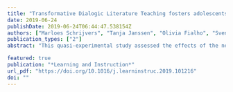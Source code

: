 ```yaml
---
title: "Transformative Dialogic Literature Teaching fosters adolescents' insight into human nature and motivation" 
date: 2019-06-24
publishDate: 2019-06-24T06:44:47.538154Z
authors: ["Marloes Schrijvers", "Tanja Janssen", "Olivia Fialho", "Sven De Maeyer", "Gert Rijlaarsdam"]
publication_types: ["2"]
abstract: "This quasi-experimental study assessed the effects of the newly developed Transformative Dialogic Literature Teaching (TDLT) intervention on 15-year-old students' insight into human nature, eudaimonic reasons for reading, use of reading strategies, and motivation for literature education. Six TDLT units centered around short stories about “justice and injustice”. Students were stimulated to engage in internal dialogues with stories and in external dialogues with peers about stories and reading experiences. TDLT students (n = 166) were compared to students who received regular literature teaching (RLT) focused on analysis of literary texts (n = 166). Analysis of quantitative and qualitative data indicated that TDLT fostered students’ insight into human nature, eudaimonic reasons for reading, reported use of strategies to deal with difficulties in literary texts, and motivation for literature education, whereas RLT did not. Strategy use and one motivational factor mediated effects of TDLT to a small extent. Limitations and implications are discussed."

featured: true
publication: "*Learning and Instruction*"
url_pdf: "https://doi.org/10.1016/j.learninstruc.2019.101216"
doi: ""
---
```


